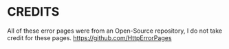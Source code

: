 # CREDITS
All of these error pages were from an Open-Source repository, I do not take credit for these pages. https://github.com/HttpErrorPages